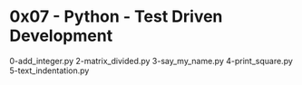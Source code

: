# 0x07 - Python - Test Driven Development


0-add_integer.py 2-matrix_divided.py 3-say_my_name.py 4-print_square.py 5-text_indentation.py